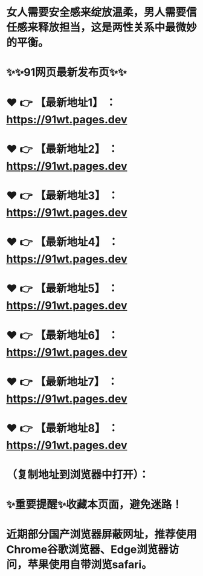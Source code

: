 # 女人需要安全感来绽放温柔，男人需要信任感来释放担当，这是两性关系中最微妙的平衡。
# ✨✨91网页最新发布页✨✨
# ❤️ 👉 【最新地址1】 ：https://91wt.pages.dev
# ❤️ 👉 【最新地址2】 ：https://91wt.pages.dev
# ❤️ 👉 【最新地址3】 ：https://91wt.pages.dev
# ❤️ 👉 【最新地址4】 ：https://91wt.pages.dev
# ❤️ 👉 【最新地址5】 ：https://91wt.pages.dev
# ❤️ 👉 【最新地址6】 ：https://91wt.pages.dev
# ❤️ 👉 【最新地址7】 ：https://91wt.pages.dev
# ❤️ 👉 【最新地址8】 ：https://91wt.pages.dev
# （复制地址到浏览器中打开）：
# ✨重要提醒✨收藏本页面，避免迷路！
# 近期部分国产浏览器屏蔽网址，推荐使用Chrome谷歌浏览器、Edge浏览器访问，苹果使用自带浏览safari。
